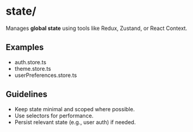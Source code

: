 # state/

Manages **global state** using tools like Redux, Zustand, or React Context.

## Examples
- auth.store.ts
- theme.store.ts
- userPreferences.store.ts

## Guidelines
- Keep state minimal and scoped where possible.
- Use selectors for performance.
- Persist relevant state (e.g., user auth) if needed.

